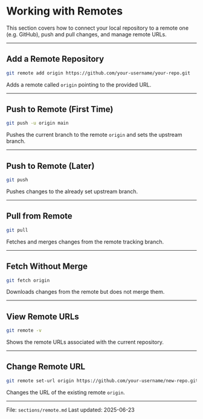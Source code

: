 # Working with Remotes

This section covers how to connect your local repository to a remote one (e.g. GitHub), push and pull changes, and manage remote URLs.

---

## Add a Remote Repository

```bash
git remote add origin https://github.com/your-username/your-repo.git
```

Adds a remote called `origin` pointing to the provided URL.

---

## Push to Remote (First Time)

```bash
git push -u origin main
```

Pushes the current branch to the remote `origin` and sets the upstream branch.

---

## Push to Remote (Later)

```bash
git push
```

Pushes changes to the already set upstream branch.

---

## Pull from Remote

```bash
git pull
```

Fetches and merges changes from the remote tracking branch.

---

## Fetch Without Merge

```bash
git fetch origin
```

Downloads changes from the remote but does not merge them.

---

## View Remote URLs

```bash
git remote -v
```

Shows the remote URLs associated with the current repository.

---

## Change Remote URL

```bash
git remote set-url origin https://github.com/your-username/new-repo.git
```

Changes the URL of the existing remote `origin`.

---

File: `sections/remote.md`
Last updated: 2025-06-23
